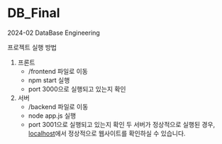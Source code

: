 # DB_Final
2024-02 DataBase Engineering

프로젝트 실행 방법
1) 프론트
   - /frontend 파일로 이동
   - npm start 실행
   - port 3000으로 실행되고 있는지 확인
2) 서버
   - /backend 파일로 이동
   - node app.js 실행
   - port 3001으로 실행되고 있는지 확인
두 서버가 정상적으로 실행된 경우, [localhost](http://localhost:3000/)에서 정상적으로 웹사이트를 확인하실 수 있습니다.